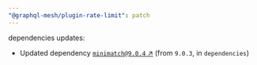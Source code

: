 ```yaml
---
"@graphql-mesh/plugin-rate-limit": patch
---
```

dependencies updates:
  - Updated dependency [`minimatch@9.0.4` ↗︎](https://www.npmjs.com/package/minimatch/v/9.0.4) (from `9.0.3`, in `dependencies`)
